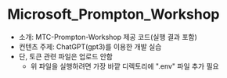 # Microsoft_Prompton_Workshop
- 소개: MTC-Prompton-Workshop 제공 코드(실행 결과 포함)
- 컨텐츠 주제: ChatGPT(gpt3)를 이용한 개발 실습
- 단, 토큰 관련 파일은 업로드 안함
  - 위 파일을 실행하려면 가장 바깥 디렉토리에 ".env" 파일 추가 필요
